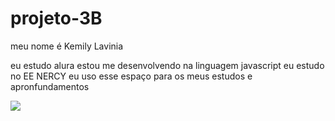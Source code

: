 # projeto-3B

meu nome é Kemily Lavinia 

eu estudo alura 
estou me desenvolvendo na linguagem javascript
eu estudo no EE NERCY
eu uso esse espaço para os meus estudos e apronfundamentos 

![](https://media1.tenor.com/m/7rD_finsHGEAAAAd/no-little-girl.gif)

